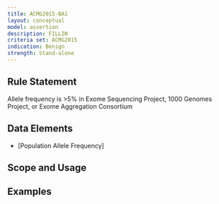 ```yaml
---
title: ACMG2015-BA1
layout: conceptual
model: assertion
description: FILLIN
criteria set: ACMG2015
indication: Benign
strength: Stand-alone
---
```


Rule Statement
--------------
Allele frequency is >5% in Exome Sequencing Project, 1000 Genomes Project, or Exome Aggregation Consortium

Data Elements
-------------
* [Population Allele Frequency]

Scope and Usage
---------------

Examples
--------
